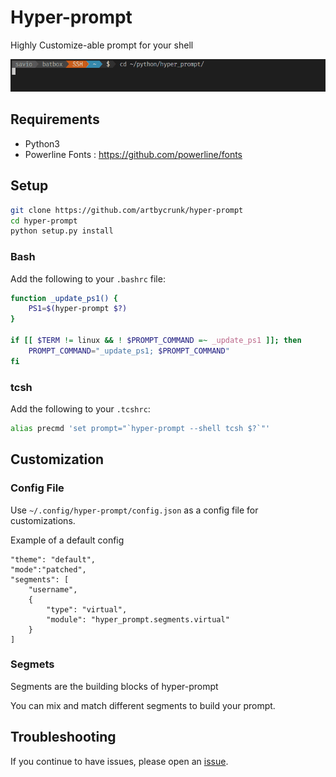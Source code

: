 # Hyper-prompt
Highly Customize-able prompt for your shell

![header](images/header.gif)

## Requirements

- Python3
- Powerline Fonts : https://github.com/powerline/fonts

## Setup

```bash
git clone https://github.com/artbycrunk/hyper-prompt
cd hyper-prompt
python setup.py install
```

### Bash

Add the following to your `.bashrc` file:

```bash
function _update_ps1() {
    PS1=$(hyper-prompt $?)
}

if [[ $TERM != linux && ! $PROMPT_COMMAND =~ _update_ps1 ]]; then
    PROMPT_COMMAND="_update_ps1; $PROMPT_COMMAND"
fi
```

### tcsh

Add the following to your `.tcshrc`:

```bash
alias precmd 'set prompt="`hyper-prompt --shell tcsh $?`"'
```

## Customization

### Config File

Use `~/.config/hyper-prompt/config.json` as a config file for customizations.

Example of a default config
```
"theme": "default",
"mode":"patched",
"segments": [
    "username",
    {
        "type": "virtual",
        "module": "hyper_prompt.segments.virtual"
    }
]
```

### Segmets

Segments are the building blocks of hyper-prompt

You can mix and match different segments to build your prompt.

## Troubleshooting

If you continue to have issues, please open an
[issue](https://github.com/artbycrunk/hyper-prompt/issues/new).
